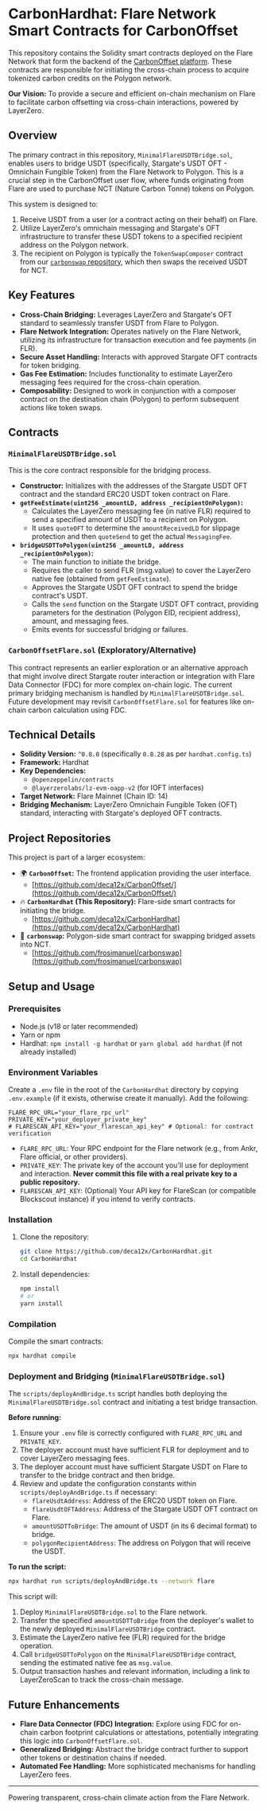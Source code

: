 # CarbonHardhat: Flare Network Smart Contracts for CarbonOffset

This repository contains the Solidity smart contracts deployed on the Flare Network that form the backend of the [CarbonOffset platform](https://github.com/deca12x/CarbonOffset/). These contracts are responsible for initiating the cross-chain process to acquire tokenized carbon credits on the Polygon network.

**Our Vision:** To provide a secure and efficient on-chain mechanism on Flare to facilitate carbon offsetting via cross-chain interactions, powered by LayerZero.

## Overview

The primary contract in this repository, `MinimalFlareUSDTBridge.sol`, enables users to bridge USDT (specifically, Stargate's USDT OFT - Omnichain Fungible Token) from the Flare Network to Polygon. This is a crucial step in the CarbonOffset user flow, where funds originating from Flare are used to purchase NCT (Nature Carbon Tonne) tokens on Polygon.

This system is designed to:
1.  Receive USDT from a user (or a contract acting on their behalf) on Flare.
2.  Utilize LayerZero's omnichain messaging and Stargate's OFT infrastructure to transfer these USDT tokens to a specified recipient address on the Polygon network.
3.  The recipient on Polygon is typically the `TokenSwapComposer` contract from our [`carbonswap` repository](https://github.com/frosimanuel/carbonswap), which then swaps the received USDT for NCT.

## Key Features

*   **Cross-Chain Bridging:** Leverages LayerZero and Stargate's OFT standard to seamlessly transfer USDT from Flare to Polygon.
*   **Flare Network Integration:** Operates natively on the Flare Network, utilizing its infrastructure for transaction execution and fee payments (in FLR).
*   **Secure Asset Handling:** Interacts with approved Stargate OFT contracts for token bridging.
*   **Gas Fee Estimation:** Includes functionality to estimate LayerZero messaging fees required for the cross-chain operation.
*   **Composability:** Designed to work in conjunction with a composer contract on the destination chain (Polygon) to perform subsequent actions like token swaps.

## Contracts

### `MinimalFlareUSDTBridge.sol`

This is the core contract responsible for the bridging process.

*   **Constructor:** Initializes with the addresses of the Stargate USDT OFT contract and the standard ERC20 USDT token contract on Flare.
*   **`getFeeEstimate(uint256 _amountLD, address _recipientOnPolygon)`:**
    *   Calculates the LayerZero messaging fee (in native FLR) required to send a specified amount of USDT to a recipient on Polygon.
    *   It uses `quoteOFT` to determine the `amountReceivedLD` for slippage protection and then `quoteSend` to get the actual `MessagingFee`.
*   **`bridgeUSDTToPolygon(uint256 _amountLD, address _recipientOnPolygon)`:**
    *   The main function to initiate the bridge.
    *   Requires the caller to send FLR (msg.value) to cover the LayerZero native fee (obtained from `getFeeEstimate`).
    *   Approves the Stargate USDT OFT contract to spend the bridge contract's USDT.
    *   Calls the `send` function on the Stargate USDT OFT contract, providing parameters for the destination (Polygon EID, recipient address), amount, and messaging fees.
    *   Emits events for successful bridging or failures.

### `CarbonOffsetFlare.sol` (Exploratory/Alternative)

This contract represents an earlier exploration or an alternative approach that might involve direct Stargate router interaction or integration with Flare Data Connector (FDC) for more complex on-chain logic. The current primary bridging mechanism is handled by `MinimalFlareUSDTBridge.sol`. Future development may revisit `CarbonOffsetFlare.sol` for features like on-chain carbon calculation using FDC.

## Technical Details

*   **Solidity Version:** `^0.8.0` (specifically `0.8.28` as per `hardhat.config.ts`)
*   **Framework:** Hardhat
*   **Key Dependencies:**
    *   `@openzeppelin/contracts`
    *   `@layerzerolabs/lz-evm-oapp-v2` (for IOFT interfaces)
*   **Target Network:** Flare Mainnet (Chain ID: 14)
*   **Bridging Mechanism:** LayerZero Omnichain Fungible Token (OFT) standard, interacting with Stargate's deployed OFT contracts.

## Project Repositories

This project is part of a larger ecosystem:

*   🌍 **`CarbonOffset`:** The frontend application providing the user interface.
    *   [https://github.com/deca12x/CarbonOffset/](https://github.com/deca12x/CarbonOffset/)
*   🔥 **`CarbonHardhat` (This Repository):** Flare-side smart contracts for initiating the bridge.
    *   [https://github.com/deca12x/CarbonHardhat](https://github.com/deca12x/CarbonHardhat)
*   🔄 **`carbonswap`:** Polygon-side smart contract for swapping bridged assets into NCT.
    *   [https://github.com/frosimanuel/carbonswap](https://github.com/frosimanuel/carbonswap)

## Setup and Usage

### Prerequisites

*   Node.js (v18 or later recommended)
*   Yarn or npm
*   Hardhat: `npm install -g hardhat` or `yarn global add hardhat` (if not already installed)

### Environment Variables

Create a `.env` file in the root of the `CarbonHardhat` directory by copying `.env.example` (if it exists, otherwise create it manually). Add the following:

```env
FLARE_RPC_URL="your_flare_rpc_url"
PRIVATE_KEY="your_deployer_private_key"
# FLARESCAN_API_KEY="your_flarescan_api_key" # Optional: for contract verification
```

*   `FLARE_RPC_URL`: Your RPC endpoint for the Flare network (e.g., from Ankr, Flare official, or other providers).
*   `PRIVATE_KEY`: The private key of the account you'll use for deployment and interaction. **Never commit this file with a real private key to a public repository.**
*   `FLARESCAN_API_KEY`: (Optional) Your API key for FlareScan (or compatible Blockscout instance) if you intend to verify contracts.

### Installation

1.  Clone the repository:
    ```bash
    git clone https://github.com/deca12x/CarbonHardhat.git
    cd CarbonHardhat
    ```
2.  Install dependencies:
    ```bash
    npm install
    # or
    yarn install
    ```

### Compilation

Compile the smart contracts:
```bash
npx hardhat compile
```

### Deployment and Bridging (`MinimalFlareUSDTBridge.sol`)

The `scripts/deployAndBridge.ts` script handles both deploying the `MinimalFlareUSDTBridge.sol` contract and initiating a test bridge transaction.

**Before running:**
1.  Ensure your `.env` file is correctly configured with `FLARE_RPC_URL` and `PRIVATE_KEY`.
2.  The deployer account must have sufficient FLR for deployment and to cover LayerZero messaging fees.
3.  The deployer account must have sufficient Stargate USDT on Flare to transfer to the bridge contract and then bridge.
4.  Review and update the configuration constants within `scripts/deployAndBridge.ts` if necessary:
    *   `flareUsdtAddress`: Address of the ERC20 USDT token on Flare.
    *   `flareUsdtOFTAddress`: Address of the Stargate USDT OFT contract on Flare.
    *   `amountUSDTToBridge`: The amount of USDT (in its 6 decimal format) to bridge.
    *   `polygonRecipientAddress`: The address on Polygon that will receive the USDT.

**To run the script:**

```bash
npx hardhat run scripts/deployAndBridge.ts --network flare
```

This script will:
1.  Deploy `MinimalFlareUSDTBridge.sol` to the Flare network.
2.  Transfer the specified `amountUSDTToBridge` from the deployer's wallet to the newly deployed `MinimalFlareUSDTBridge` contract.
3.  Estimate the LayerZero native fee (FLR) required for the bridge operation.
4.  Call `bridgeUSDTToPolygon` on the `MinimalFlareUSDTBridge` contract, sending the estimated native fee as `msg.value`.
5.  Output transaction hashes and relevant information, including a link to LayerZeroScan to track the cross-chain message.

## Future Enhancements

*   **Flare Data Connector (FDC) Integration:** Explore using FDC for on-chain carbon footprint calculations or attestations, potentially integrating this logic into `CarbonOffsetFlare.sol`.
*   **Generalized Bridging:** Abstract the bridge contract further to support other tokens or destination chains if needed.
*   **Automated Fee Handling:** More sophisticated mechanisms for handling LayerZero fees.

---

Powering transparent, cross-chain climate action from the Flare Network.
